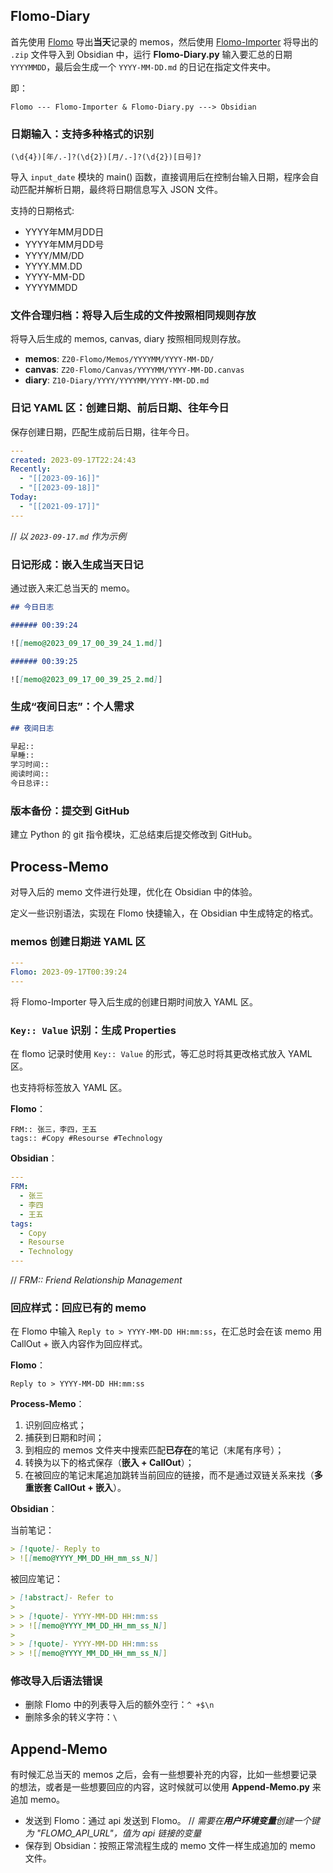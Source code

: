 ## Flomo-Diary

首先使用 [Flomo](https://flomoapp.com/) 导出**当天**记录的 memos，然后使用 [Flomo-Importer](https://github.com/jia6y/flomo-to-obsidian) 将导出的 `.zip` 文件导入到 Obsidian 中，运行 **Flomo-Diary.py** 输入要汇总的日期 `YYYYMMDD`，最后会生成一个 `YYYY-MM-DD.md` 的日记在指定文件夹中。

即：

```
Flomo --- Flomo-Importer & Flomo-Diary.py ---> Obsidian
```

### 日期输入：支持多种格式的识别

```regex
(\d{4})[年/.-]?(\d{2})[月/.-]?(\d{2})[日号]?
```

导入 `input_date` 模块的 main() 函数，直接调用后在控制台输入日期，程序会自动匹配并解析日期，最终将日期信息写入 JSON 文件。

支持的日期格式:

- YYYY年MM月DD日
- YYYY年MM月DD号
- YYYY/MM/DD
- YYYY.MM.DD
- YYYY-MM-DD
- YYYYMMDD

### 文件合理归档：将导入后生成的文件按照相同规则存放

将导入后生成的 memos, canvas, diary 按照相同规则存放。

- **memos**: `Z20-Flomo/Memos/YYYYMM/YYYY-MM-DD/`
- **canvas**: `Z20-Flomo/Canvas/YYYYMM/YYYY-MM-DD.canvas`
- **diary**: `Z10-Diary/YYYY/YYYYMM/YYYY-MM-DD.md`

### 日记 YAML 区：创建日期、前后日期、往年今日

保存创建日期，匹配生成前后日期，往年今日。

```yaml
---
created: 2023-09-17T22:24:43
Recently:
  - "[[2023-09-16]]"
  - "[[2023-09-18]]"
Today:
  - "[[2021-09-17]]"
---
```

// *以 `2023-09-17.md` 作为示例*

### 日记形成：嵌入生成当天日记

通过嵌入来汇总当天的 memo。

```markdown
## 今日日志

###### 00:39:24

![[memo@2023_09_17_00_39_24_1.md]]

###### 00:39:25

![[memo@2023_09_17_00_39_25_2.md]]
```

### 生成“夜间日志”：个人需求

```markdown
## 夜间日志

早起:: 
早睡:: 
学习时间:: 
阅读时间:: 
今日总评:: 
```

### 版本备份：提交到 GitHub

建立 Python 的 git 指令模块，汇总结束后提交修改到 GitHub。

## Process-Memo

对导入后的 memo 文件进行处理，优化在 Obsidian 中的体验。

定义一些识别语法，实现在 Flomo 快捷输入，在 Obsidian 中生成特定的格式。

### memos 创建日期进 YAML 区

```yaml
---
Flomo: 2023-09-17T00:39:24
---
```

将 Flomo-Importer 导入后生成的创建日期时间放入 YAML 区。

### `Key:: Value` 识别：生成 Properties

在 flomo 记录时使用 `Key:: Value` 的形式，等汇总时将其更改格式放入 YAML 区。

也支持将标签放入 YAML 区。

**Flomo**：

```text
FRM:: 张三，李四，王五
tags:: #Copy #Resourse #Technology
```

**Obsidian**：

```yaml
---
FRM: 
  - 张三
  - 李四
  - 王五
tags: 
  - Copy
  - Resourse
  - Technology
---
```

// *FRM:: Friend Relationship Management*

### 回应样式：回应已有的 memo

在 Flomo 中输入 `Reply to > YYYY-MM-DD HH:mm:ss`，在汇总时会在该 memo 用 CallOut + 嵌入内容作为回应样式。

**Flomo**：

```text
Reply to > YYYY-MM-DD HH:mm:ss
```

**Process-Memo**：

1. 识别回应格式；
2. 捕获到日期和时间；
3. 到相应的 memos 文件夹中搜索匹配**已存在**的笔记（末尾有序号）；
4. 转换为以下的格式保存（**嵌入 + CallOut**）；
5. 在被回应的笔记末尾追加跳转当前回应的链接，而不是通过双链关系来找（**多重嵌套 CallOut + 嵌入**）。

**Obsidian**：

当前笔记：

```markdown
> [!quote]- Reply to
> ![[memo@YYYY_MM_DD_HH_mm_ss_N]]
```

被回应笔记：

```markdown
> [!abstract]- Refer to
> 
> > [!quote]- YYYY-MM-DD HH:mm:ss
> > ![[memo@YYYY_MM_DD_HH_mm_ss_N]]
> 
> > [!quote]- YYYY-MM-DD HH:mm:ss
> > ![[memo@YYYY_MM_DD_HH_mm_ss_N]]
```

### 修改导入后语法错误

- 删除 Flomo 中的列表导入后的额外空行：`^ +$\n`
- 删除多余的转义字符：`\`

## Append-Memo

有时候汇总当天的 memos 之后，会有一些想要补充的内容，比如一些想要记录的想法，或者是一些想要回应的内容，这时候就可以使用 **Append-Memo.py** 来追加 memo。

- 发送到 Flomo：通过 api 发送到 Flomo。 // *需要在**用户环境变量**创建一个键为 "FLOMO_API_URL"，值为 api 链接的变量*
- 保存到 Obsidian：按照正常流程生成的 memo 文件一样生成追加的 memo 文件。